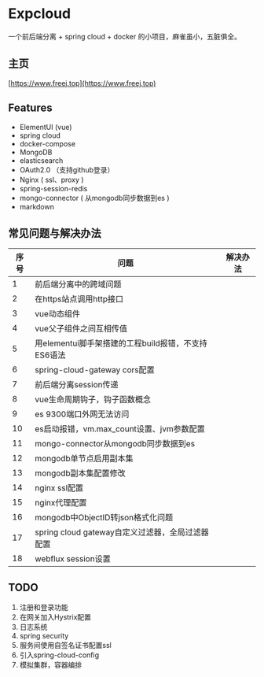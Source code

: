 # Expcloud

一个前后端分离 + spring cloud + docker 的小项目，麻雀虽小，五脏俱全。

## 主页
[https://www.freej.top](https://www.freej.top)

## Features
- ElementUI (vue)
- spring cloud 
- docker-compose
- MongoDB
- elasticsearch
- OAuth2.0 （支持github登录）
- Nginx ( ssl、proxy )
- spring-session-redis
- mongo-connector ( 从mongodb同步数据到es )
- markdown

## 常见问题与解决办法
|序号|问题|解决办法|
|---|----|-------|
|1|前后端分离中的跨域问题||
|2|在https站点调用http接口||
|3|vue动态组件||
|4|vue父子组件之间互相传值||
|5|用elementui脚手架搭建的工程build报错，不支持ES6语法||
|6|spring-cloud-gateway cors配置||
|7|前后端分离session传递||
|8|vue生命周期钩子，钩子函数概念||
|9|es 9300端口外网无法访问||
|10|es启动报错，vm.max_count设置、jvm参数配置||
|11|mongo-connector从mongodb同步数据到es||
|12|mongodb单节点启用副本集||
|13|mongodb副本集配置修改||
|14|nginx ssl配置||
|15|nginx代理配置||
|16|mongodb中ObjectID转json格式化问题||
|17|spring cloud gateway自定义过滤器，全局过滤器配置||
|18|webflux session设置||

## TODO
1. 注册和登录功能
2. 在网关加入Hystrix配置
3. 日志系统
4. spring security
5. 服务间使用自签名证书配置ssl
6. 引入spring-cloud-config
7. 模拟集群，容器编排

